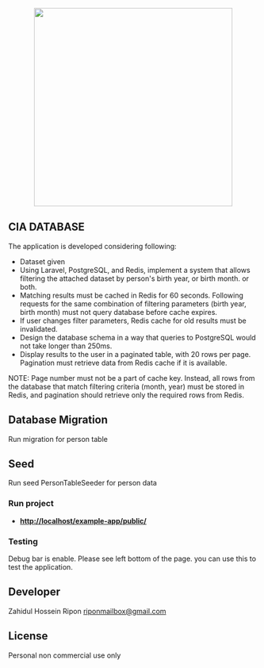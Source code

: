 <p align="center"><a href="https://laravel.com" target="_blank"><img src="https://raw.githubusercontent.com/laravel/art/master/logo-lockup/5%20SVG/2%20CMYK/1%20Full%20Color/laravel-logolockup-cmyk-red.svg" width="400"></a></p>

## CIA DATABASE 

The application is developed considering following:

- Dataset given
- Using Laravel, PostgreSQL, and Redis, implement a system that allows filtering the attached dataset by person's birth year, or birth month. or both.
- Matching results must be cached in Redis for 60 seconds. Following requests for the same combination of filtering parameters (birth year, birth month) must not query database before cache expires.
- If user changes filter parameters, Redis cache for old results must be invalidated.
- Design the database schema in a way that queries to PostgreSQL would not take longer than 250ms.
- Display results to the user in a paginated table, with 20 rows per page. Pagination must retrieve data from Redis cache if it is available.

NOTE: Page number must not be a part of cache key. Instead, all rows from the database that match filtering criteria (month, year) must be stored in Redis, and pagination should retrieve only the required rows from Redis.

## Database Migration

Run migration for person table

## Seed

Run seed PersonTableSeeder for person data

### Run project

- **[http://localhost/example-app/public/](http://localhost/example-app/public/)**

### Testing
Debug bar is enable. Please see left bottom of the page. you can use this to test the application.
## Developer
Zahidul Hossein Ripon
riponmailbox@gmail.com

## License
Personal non commercial use only
